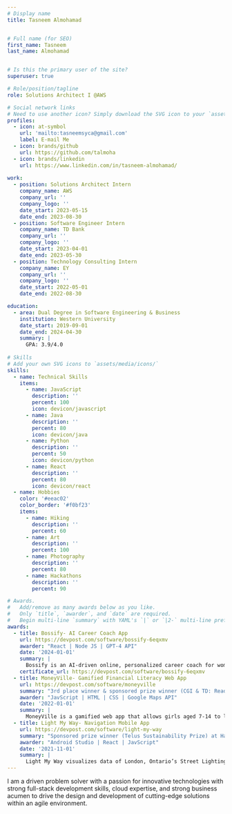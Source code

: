 ```yaml
---
# Display name
title: Tasneem Almohamad


# Full name (for SEO)
first_name: Tasneem
last_name: Almohamad


# Is this the primary user of the site?
superuser: true

# Role/position/tagline
role: Solutions Architect I @AWS

# Social network links
# Need to use another icon? Simply download the SVG icon to your `assets/media/icons/` folder.
profiles:
  - icon: at-symbol
    url: 'mailto:tasneemsyca@gmail.com'
    label: E-mail Me
  - icon: brands/github
    url: https://github.com/talmoha
  - icon: brands/linkedin
    url: https://www.linkedin.com/in/tasneem-almohamad/
    
work:
  - position: Solutions Architect Intern
    company_name: AWS
    company_url: ''
    company_logo: ''
    date_start: 2023-05-15
    date_end: 2023-08-30
  - position: Software Engineer Intern
    company_name: TD Bank
    company_url: ''
    company_logo: ''
    date_start: 2023-04-01
    date_end: 2023-05-30
  - position: Technology Consulting Intern
    company_name: EY
    company_url: ''
    company_logo: ''
    date_start: 2022-05-01
    date_end: 2022-08-30

education:
  - area: Dual Degree in Software Engineering & Business
    institution: Western University
    date_start: 2019-09-01
    date_end: 2024-04-30
    summary: |
      GPA: 3.9/4.0
  
# Skills
# Add your own SVG icons to `assets/media/icons/`
skills:
  - name: Technical Skills
    items:
      - name: JavaScript
        description: ''
        percent: 100
        icon: devicon/javascript
      - name: Java
        description: ''
        percent: 80
        icon: devicon/java
      - name: Python
        description: ''
        percent: 50
        icon: devicon/python
      - name: React
        description: ''
        percent: 80
        icon: devicon/react
  - name: Hobbies
    color: '#eeac02'
    color_border: '#f0bf23'
    items:
      - name: Hiking
        description: ''
        percent: 60
      - name: Art
        description: ''
        percent: 100
      - name: Photography
        description: ''
        percent: 80
      - name: Hackathons
        description: ''
        percent: 90

# Awards.
#   Add/remove as many awards below as you like.
#   Only `title`, `awarder`, and `date` are required.
#   Begin multi-line `summary` with YAML's `|` or `|2-` multi-line prefix and indent 2 spaces below.
awards:
  - title: Bossify- AI Career Coach App
    url: https://devpost.com/software/bossify-6eqxmv
    awarder: "React | Node JS | GPT-4 API"
    date: '2024-01-01'
    summary: |
      Bossify is an AI-driven online, personalized career coach for women to build important professional skills and advance in their careers. This web application uses cutting-edge technology to allow the user to not only set goals and keep a record of achievements but to also practice incorporating them while practicing important conversations about topics like "How to ask for a pay raise?" or "How to ask approach a promotion?". The user can practice by recording their answers to AI-generated questions for their required topic, where they can get feedback and recommendations to strengthen their language, use fewer filler words through speech analysis, and maintain a correct tone through sentiment analysis.
    certificate_url: https://devpost.com/software/bossify-6eqxmv
  - title: MoneyVille- Gamified Financial Literacy Web App
    url: https://devpost.com/software/moneyville
    summary: "3rd place winner & sponsored prize winner (CGI & TD: Ready Commitment Hack) at SheHacks hackathon"
    awarder: "JavScript | HTML | CSS | Google Maps API"
    date: '2022-01-01'
    summary: |
      MoneyVille is a gamified web app that allows girls aged 7-14 to learn to make wise financial decisions. The website takes the form of a location roadmap that allows the user to explore places like the bank, donation centre, stadium, and more. Each individual location offers unique learning and experience, where the stadium allows you to work towards ‘quests’ which are things you want to invest towards and it shows your progress. The bank allows you to visualize your spending habits and make transactions of either earning or spending money, where you’ll also be able to see your transaction history.
  - title: Light My Way- Navigation Mobile App
    url: https://devpost.com/software/light-my-way
    summary: "Sponsored prize winner (Telus Sustainability Prize) at HackWestern hackathon"
    awarder: "Android Studio | React | JavScript"
    date: '2021-11-01'
    summary: |
      Light My Way visualizes data of London, Ontario’s Street Lighting and recent nearby crimes in order to calculate the safest path for the user to take. Upon opening the app, the user can access “Maps” and search up their destination or drop a pin on a location. The app displays the safest route available and prompts the user to “Send Location” which sends the path that the user is taking to three contacts via messages. 
---
```


I am a driven problem solver with a passion for innovative technologies with strong full-stack development skills, cloud expertise, and strong business acumen to drive the design and development of cutting-edge solutions within an agile environment.